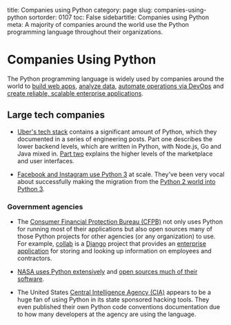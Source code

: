 title: Companies using Python
category: page
slug: companies-using-python
sortorder: 0107
toc: False
sidebartitle: Companies using Python
meta: A majority of companies around the world use the Python programming language throughout their organizations.


# Companies Using Python
The Python programming language is widely used by companies around the world 
to [build web apps](/web-development.html), [analyze data](/data.html),
[automate operations via DevOps](/devops.html) and 
[create reliable, scalable enterprise applications](/enterprise-python.html).


## Large tech companies
* [Uber's tech stack](https://eng.uber.com/tech-stack-part-one/) contains
  a significant amount of Python, which they documented in a series of 
  engineering posts. Part one describes the lower backend levels, which are 
  written in Python, with Node.js, Go and Java mixed in. 
  [Part two](https://eng.uber.com/tech-stack-part-two/) explains the higher
  levels of the marketplace and user interfaces.

* [Facebook and Instagram use Python 3](https://thenewstack.io/instagram-makes-smooth-move-python-3/)
  at scale. They've been very vocal about successfully making the migration 
  from the [Python 2 world into Python 3](/python-2-or-3.html).


### Government agencies
* The [Consumer Financial Protection Bureau (CFPB)](https://github.com/cfpb) 
  not only uses Python for running most of their applications but also open 
  sources many of those Python projects for other agencies (or any 
  organization) to use. For example, [collab](https://github.com/cfpb/collab)
  is a [Django](/django.html) project that provides an 
  [enterprise application](/enterprise-python.html) for storing and looking 
  up information on employees and contractors.

* [NASA uses Python extensively](https://www.python.org/about/success/usa/)
  and [open sources much of their software](https://code.nasa.gov/).

* The United States 
  [Central Intelligence Agency (CIA)](https://www.reddit.com/r/Python/comments/5y2boe/cia_uses_python_a_lot/)
  appears to be a huge fan of using Python in its state sponsored hacking 
  tools. They even published their own Python code conventions 
  documentation due to how many developers at the agency are using the
  language.
